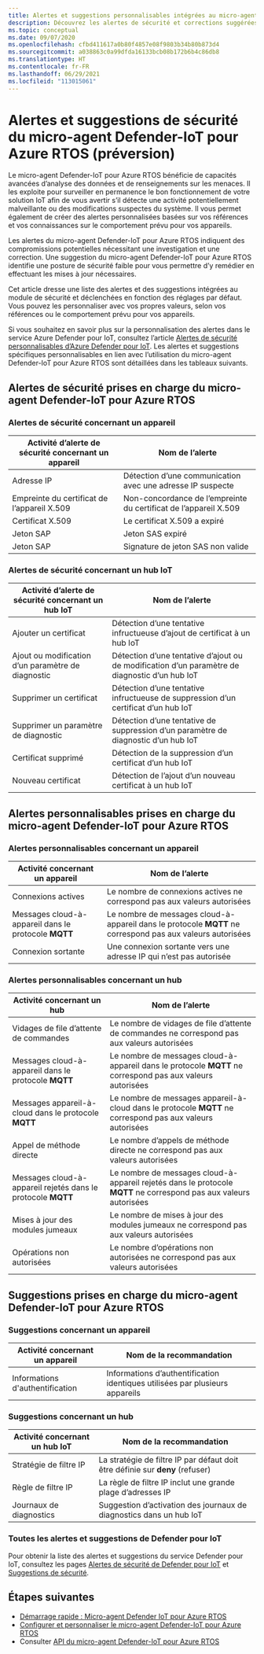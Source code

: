 ```yaml
---
title: Alertes et suggestions personnalisables intégrées au micro-agent Defender-IoT pour Azure RTOS
description: Découvrez les alertes de sécurité et corrections suggérées en lien avec l’utilisation du micro-agent Defender-IoT Azure IoT pour Azure RTOS.
ms.topic: conceptual
ms.date: 09/07/2020
ms.openlocfilehash: cfbd411617a0b80f4857e08f9803b34b80b873d4
ms.sourcegitcommit: a038863c0a99dfda16133bcb08b172b6b4c86db8
ms.translationtype: HT
ms.contentlocale: fr-FR
ms.lasthandoff: 06/29/2021
ms.locfileid: "113015061"
---
```

# <a name="defender-iot-micro-agent-for-azure-rtos-security-alerts-and-recommendations-preview"></a>Alertes et suggestions de sécurité du micro-agent Defender-IoT pour Azure RTOS (préversion)

Le micro-agent Defender-IoT pour Azure RTOS bénéficie de capacités avancées d’analyse des données et de renseignements sur les menaces. Il les exploite pour surveiller en permanence le bon fonctionnement de votre solution IoT afin de vous avertir s’il détecte une activité potentiellement malveillante ou des modifications suspectes du système. Il vous permet également de créer des alertes personnalisées basées sur vos références et vos connaissances sur le comportement prévu pour vos appareils.

Les alertes du micro-agent Defender-IoT pour Azure RTOS indiquent des compromissions potentielles nécessitant une investigation et une correction. Une suggestion du micro-agent Defender-IoT pour Azure RTOS identifie une posture de sécurité faible pour vous permettre d’y remédier en effectuant les mises à jour nécessaires. 

Cet article dresse une liste des alertes et des suggestions intégrées au module de sécurité et déclenchées en fonction des réglages par défaut. Vous pouvez les personnaliser avec vos propres valeurs, selon vos références ou le comportement prévu pour vos appareils. 

Si vous souhaitez en savoir plus sur la personnalisation des alertes dans le service Azure Defender pour IoT, consultez l’article [Alertes de sécurité personnalisables d’Azure Defender pour IoT](concept-customizable-security-alerts.md). Les alertes et suggestions spécifiques personnalisables en lien avec l’utilisation du micro-agent Defender-IoT pour Azure RTOS sont détaillées dans les tableaux suivants. 

## <a name="defender-iot-micro-agent-for-azure-rtos-supported-security-alerts"></a>Alertes de sécurité prises en charge du micro-agent Defender-IoT pour Azure RTOS

### <a name="device-related-security-alerts"></a>Alertes de sécurité concernant un appareil

|Activité d’alerte de sécurité concernant un appareil  |Nom de l’alerte  |
|---------|---------|
|Adresse IP| Détection d’une communication avec une adresse IP suspecte|
|Empreinte du certificat de l’appareil X.509|Non-concordance de l’empreinte du certificat de l’appareil X.509|
|Certificat X.509| Le certificat X.509 a expiré|
|Jeton SAP| Jeton SAS expiré|
|Jeton SAP| Signature de jeton SAS non valide|

### <a name="iot-hub-related-security-alerts"></a>Alertes de sécurité concernant un hub IoT

|Activité d’alerte de sécurité concernant un hub IoT  |Nom de l’alerte  |
|---------|---------|
|Ajouter un certificat    |  Détection d’une tentative infructueuse d’ajout de certificat à un hub IoT       |
|Ajout ou modification d’un paramètre de diagnostic    | Détection d’une tentative d’ajout ou de modification d’un paramètre de diagnostic d’un hub IoT      |
|Supprimer un certificat    |  Détection d’une tentative infructueuse de suppression d’un certificat d’un hub IoT       |
|Supprimer un paramètre de diagnostic    |  Détection d’une tentative de suppression d’un paramètre de diagnostic d’un hub IoT      |
|Certificat supprimé    | Détection de la suppression d’un certificat d’un hub IoT        |
|Nouveau certificat     |  Détection de l’ajout d’un nouveau certificat à un hub IoT       |

## <a name="defender-iot-micro-agent-for-azure-rtos-supported-customizable-alerts"></a>Alertes personnalisables prises en charge du micro-agent Defender-IoT pour Azure RTOS

### <a name="device-related-customizable-alerts"></a>Alertes personnalisables concernant un appareil

|Activité concernant un appareil |Nom de l’alerte  |
|---------|---------|
|Connexions actives|Le nombre de connexions actives ne correspond pas aux valeurs autorisées|
|Messages cloud-à-appareil dans le protocole **MQTT**|Le nombre de messages cloud-à-appareil dans le protocole **MQTT** ne correspond pas aux valeurs autorisées|
|Connexion sortante| Une connexion sortante vers une adresse IP qui n’est pas autorisée|

### <a name="hub-related-customizable-alerts"></a>Alertes personnalisables concernant un hub 

|Activité concernant un hub  |Nom de l’alerte  |
|---------|---------|
|Vidages de file d’attente de commandes     |  Le nombre de vidages de file d’attente de commandes ne correspond pas aux valeurs autorisées       |
|Messages cloud-à-appareil dans le protocole **MQTT**    |  Le nombre de messages cloud-à-appareil dans le protocole **MQTT** ne correspond pas aux valeurs autorisées       |
|Messages appareil-à-cloud dans le protocole **MQTT**    | Le nombre de messages appareil-à-cloud dans le protocole **MQTT** ne correspond pas aux valeurs autorisées        |
|Appel de méthode directe     |  Le nombre d’appels de méthode directe ne correspond pas aux valeurs autorisées       |
|Messages cloud-à-appareil rejetés dans le protocole **MQTT**     |   Le nombre de messages cloud-à-appareil rejetés dans le protocole **MQTT** ne correspond pas aux valeurs autorisées      |
|Mises à jour des modules jumeaux     |  Le nombre de mises à jour des modules jumeaux ne correspond pas aux valeurs autorisées       |
|Opérations non autorisées    |  Le nombre d’opérations non autorisées ne correspond pas aux valeurs autorisées       |

## <a name="defender-iot-micro-agent-for-azure-rtos-supported-recommendations"></a>Suggestions prises en charge du micro-agent Defender-IoT pour Azure RTOS

### <a name="device-related-recommendations"></a>Suggestions concernant un appareil

|Activité concernant un appareil  |Nom de la recommandation |
|---------|---------|
|Informations d'authentification    |  Informations d’authentification identiques utilisées par plusieurs appareils       |

### <a name="hub-related-recommendations"></a>Suggestions concernant un hub

|Activité concernant un hub IoT  |Nom de la recommandation |
|---------|---------|
|Stratégie de filtre IP   |  La stratégie de filtre IP par défaut doit être définie sur **deny** (refuser)  |
|Règle de filtre IP| La règle de filtre IP inclut une grande plage d’adresses IP|
|Journaux de diagnostics|Suggestion d’activation des journaux de diagnostics dans un hub IoT|

### <a name="all-defender-for-iot-alerts-and-recommendations"></a>Toutes les alertes et suggestions de Defender pour IoT

Pour obtenir la liste des alertes et suggestions du service Defender pour IoT, consultez les pages [Alertes de sécurité de Defender pour IoT](concept-security-alerts.md) et [Suggestions de sécurité](concept-recommendations.md).

## <a name="next-steps"></a>Étapes suivantes

- [Démarrage rapide : Micro-agent Defender IoT pour Azure RTOS](quickstart-azure-rtos-security-module.md)
- [Configurer et personnaliser le micro-agent Defender-IoT pour Azure RTOS](how-to-azure-rtos-security-module.md)
- Consulter [API du micro-agent Defender-IoT pour Azure RTOS](azure-rtos-security-module-api.md)